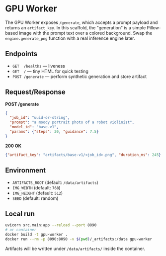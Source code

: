 
# GPU Worker

The GPU Worker exposes `/generate`, which accepts a prompt payload and
returns an `artifact_key`. In this scaffold, the "generation" is a simple
Pillow-based image with the prompt text over a colored background. Swap the
`engine.generate_png` function with a real inference engine later.

## Endpoints

- `GET  /healthz` — liveness
- `GET  /` — tiny HTML for quick testing
- `POST /generate` — perform synthetic generation and store artifact

## Request/Response

**POST /generate**
```json
{
  "job_id": "uuid-or-string",
  "prompt": "a moody portrait photo of a robot violinist",
  "model_id": "base-v1",
  "params": {"steps": 30, "guidance": 7.5}
}
```

**200 OK**
```json
{"artifact_key": "artifacts/base-v1/<job_id>.png", "duration_ms": 245}
```

## Environment

- `ARTIFACTS_ROOT`  (default: `/data/artifacts`)
- `IMG_WIDTH`       (default: `768`)
- `IMG_HEIGHT`      (default: `512`)
- `SEED`            (default: random)

## Local run

```bash
uvicorn src.main:app --reload --port 8090
# or container
docker build -t gpu-worker .
docker run --rm -p 8090:8090 -v $(pwd)/_artifacts:/data gpu-worker
```

Artifacts will be written under `/data/artifacts/` inside the container.
